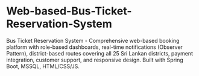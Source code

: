# Web-based-Bus-Ticket-Reservation-System
Bus Ticket Reservation System - Comprehensive web-based booking platform with role-based dashboards, real-time notifications (Observer Pattern), district-based routes covering all 25 Sri Lankan districts, payment integration, customer support, and responsive design. Built with Spring Boot, MSSQL, HTML/CSS/JS.
